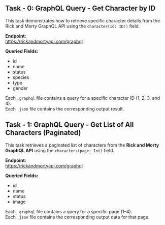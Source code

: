 ## Task - 0: GraphQL Query - Get Character by ID

This task demonstrates how to retrieve specific character details from the Rick and Morty GraphQL API using the `character(id: ID!)` field.

**Endpoint:**  
https://rickandmortyapi.com/graphql

**Queried Fields:**  
- id  
- name  
- status  
- species  
- type  
- gender

Each `.graphql` file contains a query for a specific character ID (1, 2, 3, and 4).  
Each `.json` file contains the corresponding output result.

## Task - 1: GraphQL Query - Get List of All Characters (Paginated)

This task retrieves a paginated list of characters from the **Rick and Morty GraphQL API** using the `characters(page: Int)` field.

**Endpoint:**  
https://rickandmortyapi.com/graphql

**Queried Fields:**  
- id  
- name  
- status  
- image  

Each `.graphql` file contains a query for a specific page (1–4).  
Each `.json` file contains the corresponding output data for that page.

